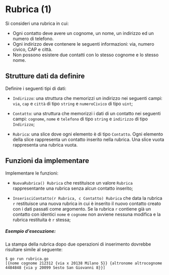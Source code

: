 # Rubrica (1)

Si consideri una rubrica in cui:
* Ogni contatto deve avere un cognome, un nome, un indirizzo ed un numero di telefono.
* Ogni indirizzo deve contenere le seguenti informazioni: via, numero civico, CAP e città.
* Non possono esistere due contatti con lo stesso cognome e lo stesso nome.

## Strutture dati da definire

Definire i seguenti tipi di dati:

* `Indirizzo`: una struttura che memorizzi un indirizzo nei seguenti campi: `via`, `cap` e `città` di tipo `string` e `numeroCivico` di tipo `uint`;

* `Contatto`: una struttura che memorizzi i dati di un contatto nei seguenti campi: `cognome`, `nome` e `telefono` di tipo `string` e `indirizzo` di tipo `Indirizzo`;

* `Rubrica`: una slice dove ogni elemento è di tipo `Contatto`. Ogni elemento della slice rappresenta un contatto inserito nella rubrica. Una slice vuota rappresenta una rubrica vuota. 

## Funzioni da implementare

Implementare le funzioni:

* `NuovaRubrica() Rubrica` che restituisce un valore `Rubrica` rappresentante una rubrica senza alcun contatto inserito;

* `InserisciContatto(r Rubrica, c Contatto) Rubrica` che data la rubrica `r` restituisce una nuova rubrica in cui è inserito il nuovo contatto creato con i dati passati come argomento. Se la rubrica `r` contiene già un contatto con identici `nome` e `cognome` non avviene nessuna modifica e la rubrica restituita è `r` stessa;
  

##### Esempio d'esecuzione:

La stampa della rubrica dopo due operazioni di inserimento dovrebbe risultare simile al seguente:
```text
$ go run rubrica.go
[{nome cognome 212312 {via x 20138 Milano 5}} {altronome altrocognome 4484848 {via y 20099 Sesto San Giovanni 8}}]
```
